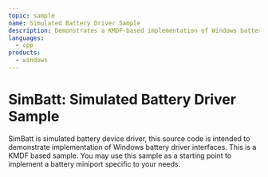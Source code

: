 ```yaml
---
topic: sample
name: Simulated Battery Driver Sample
description: Demonstrates a KMDF-based implementation of Windows battery driver interfaces.
languages:
  - cpp
products:
  - windows
---
```


<!---
    name: Simulated Battery Driver Sample
    platform: KMDF
    language: cpp
    category: Battery Power
    description: Demonstrates a KMDF-based implementation of Windows battery driver interfaces.
    samplefwlink: http://go.microsoft.com/fwlink/p/?LinkId=620188
--->

# SimBatt: Simulated Battery Driver Sample

SimBatt is simulated battery device driver, this source code is intended to demonstrate implementation of Windows battery driver interfaces. This is a KMDF based sample. You may use this sample as a starting point to implement a battery miniport specific to your needs.
